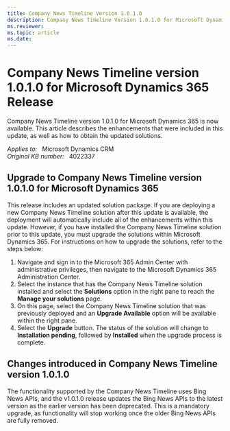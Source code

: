```yaml
---
title: Company News Timeline Version 1.0.1.0
description: Company News Timeline Version 1.0.1.0 for Microsoft Dynamics 365 Release.
ms.reviewer: 
ms.topic: article
ms.date: 
---
```

# Company News Timeline version 1.0.1.0 for Microsoft Dynamics 365 Release

Company News Timeline version 1.0.1.0 for Microsoft Dynamics 365 is now available. This article describes the enhancements that were included in this update, as well as how to obtain the updated solutions.

_Applies to:_ &nbsp; Microsoft Dynamics CRM  
_Original KB number:_ &nbsp; 4022337

## Upgrade to Company News Timeline version 1.0.1.0 for Microsoft Dynamics 365

This release includes an updated solution package. If you are deploying a new Company News Timeline solution after this update is available, the deployment will automatically include all of the enhancements within this update. However, if you have installed the Company News Timeline solution prior to this update, you must upgrade the solutions within Microsoft Dynamics 365. For instructions on how to upgrade the solutions, refer to the steps below:

1. Navigate and sign in to the Microsoft 365 Admin Center with administrative privileges, then navigate to the Microsoft Dynamics 365 Administration Center.
2. Select the instance that has the Company News Timeline solution installed and select the **Solutions** option in the right pane to reach the **Manage your solutions** page.
3. On this page, select the Company News Timeline solution that was previously deployed and an **Upgrade Available** option will be available within the right pane.
4. Select the **Upgrade** button. The status of the solution will change to **Installation pending**, followed by **Installed** when the upgrade process is complete.

## Changes introduced in Company News Timeline version 1.0.1.0

The functionality supported by the Company News Timeline uses Bing News APIs, and the v1.0.1.0 release updates the Bing News APIs to the latest version as the earlier version has been deprecated. This is a mandatory upgrade, as functionality will stop working once the older Bing News APIs are fully removed.
